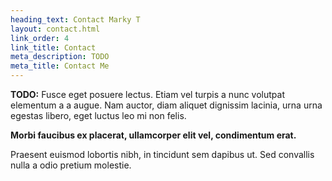 ```yaml
---
heading_text: Contact Marky T
layout: contact.html
link_order: 4
link_title: Contact
meta_description: TODO
meta_title: Contact Me
---
```


**TODO:** Fusce eget posuere lectus. Etiam vel turpis a nunc volutpat elementum a a augue. Nam auctor, diam aliquet dignissim lacinia, urna urna egestas libero, eget luctus leo mi non felis.

**Morbi faucibus ex placerat, ullamcorper elit vel, condimentum erat.**

Praesent euismod lobortis nibh, in tincidunt sem dapibus ut. Sed convallis nulla a odio pretium molestie.
